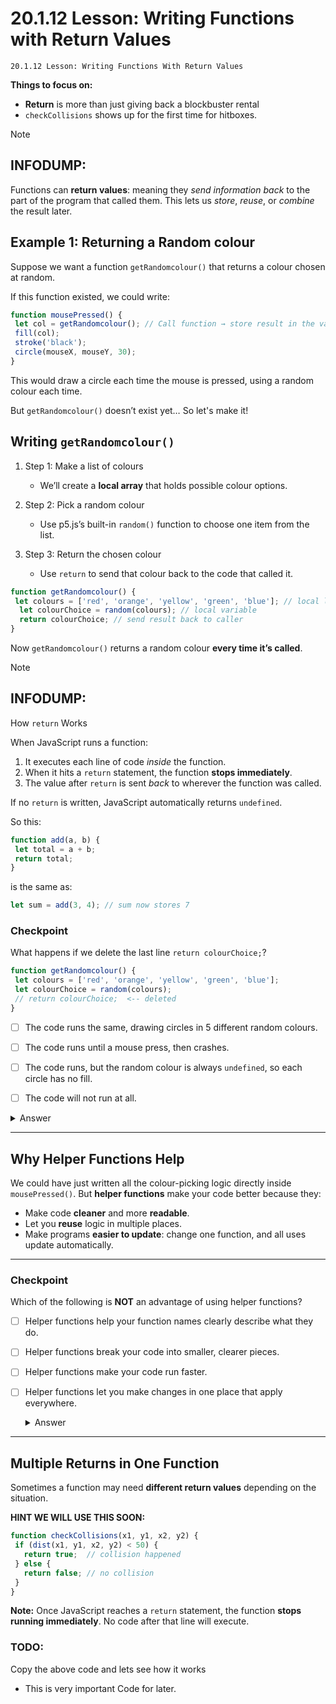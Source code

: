 # 20.1.12 Lesson: Writing Functions with Return Values


```
20.1.12 Lesson: Writing Functions With Return Values
```
**Things to focus on:**
* **Return** is more than just giving back a blockbuster rental
* `checkCollisions` shows up for the first time for hitboxes.






> [!NOTE]
> ## INFODUMP:
>
> Functions can **return values**:
> meaning they *send information back* to the part of the
> program that called them. This lets us *store*, *reuse*, or *combine* the result later.
>


## Example 1: Returning a Random colour


Suppose we want a function `getRandomcolour()` that returns a colour chosen at random.


If this function existed, we could write:


```javascript
function mousePressed() {
 let col = getRandomcolour(); // Call function → store result in the variable col
 fill(col);
 stroke('black');
 circle(mouseX, mouseY, 30);
}
```


This would draw a circle each time the mouse is pressed, using a random colour each time.


But `getRandomcolour()` doesn’t exist yet… So let's make it!




##  Writing `getRandomcolour()`


1. Step 1: Make a list of colours
    * We’ll create a **local array** that holds possible colour options.


2. Step 2: Pick a random colour


   * Use p5.js’s built-in `random()` function to choose one item from the list.


3. Step 3: Return the chosen colour


   * Use `return` to send that colour back to the code that called it.


```javascript
function getRandomcolour() {
 let colours = ['red', 'orange', 'yellow', 'green', 'blue']; // local list
  let colourChoice = random(colours); // local variable
  return colourChoice; // send result back to caller
}
```


Now `getRandomcolour()` returns a random colour **every time it’s called**.


> [!NOTE]
> ## INFODUMP:
>How `return` Works
>
> When JavaScript runs a function:
>
> 1. It executes each line of code *inside* the function.
> 2. When it hits a `return` statement, the function **stops immediately**.
> 3. The value after `return` is sent *back* to wherever the function was called.
>
> If no `return` is written, JavaScript automatically returns `undefined`.
>
> So this:
> ```javascript
> function add(a, b) {
>  let total = a + b;
>  return total;
> }
> ```
>
> is the same as:
>
> ```javascript
> let sum = add(3, 4); // sum now stores 7
> ```


### Checkpoint


What happens if we delete the last line `return colourChoice;`?


```javascript
function getRandomcolour() {
 let colours = ['red', 'orange', 'yellow', 'green', 'blue'];
 let colourChoice = random(colours);
 // return colourChoice;  <-- deleted
}
```






* [ ] The code runs the same, drawing circles in 5 different random colours.
* [ ] The code runs until a mouse press, then crashes.
* [ ] The code runs, but the random colour is always `undefined`, so each circle has no fill.
* [ ] The code will not run at all.


 <details><summary>Answer</summary>
  C) The code runs, but the random colour is always `undefined`, so each circle has no fill.
 </details>


---


## Why Helper Functions Help


We could have just written all the colour-picking logic directly inside `mousePressed()`.
But **helper functions** make your code better because they:


* Make code **cleaner** and more **readable**.
* Let you **reuse** logic in multiple places.
* Make programs **easier to update**: change one function, and all uses update automatically.


---


###  Checkpoint


Which of the following is **NOT** an advantage of using helper functions?


* [ ] Helper functions help your function names clearly describe what they do.
* [ ] Helper functions break your code into smaller, clearer pieces.
* [ ] Helper functions make your code run faster.
* [ ] Helper functions let you make changes in one place that apply everywhere.
   <details><summary>Answer</summary>
   Helper functions make your code run faster.
     </details>


---


## Multiple Returns in One Function


Sometimes a function may need **different return values** depending on the situation.


**HINT WE WILL USE THIS SOON:**


```javascript
function checkCollisions(x1, y1, x2, y2) {
 if (dist(x1, y1, x2, y2) < 50) {
   return true;  // collision happened
 } else {
   return false; // no collision
 }
}
```


**Note:**
Once JavaScript reaches a `return` statement, the function **stops running immediately**.
No code after that line will execute.


### TODO:
Copy the above code and lets see how it works
* This is very important Code for later.
